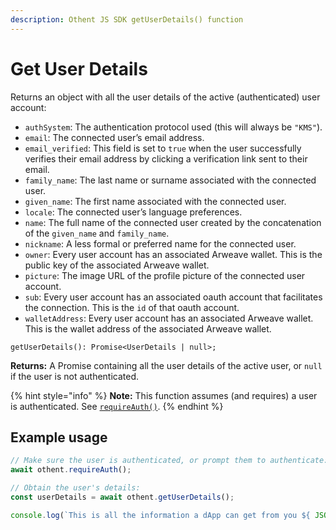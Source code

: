 ```yaml
---
description: Othent JS SDK getUserDetails() function
---
```


# Get User Details

Returns an object with all the user details of the active (authenticated) user account:

- `authSystem`: The authentication protocol used (this will always be `"KMS"`).
- `email`: The connected user’s email address.
- `email_verified`: This field is set to `true` when the user successfully verifies their email address by clicking a verification link sent to their email.
- `family_name`: The last name or surname associated with the connected user.
- `given_name`: The first name associated with the connected user.
- `locale`: The connected user’s language preferences.
- `name`: The full name of the connected user created by the concatenation of the `given_name` and `family_name`.
- `nickname`: A less formal or preferred name for the connected user.
- `owner`: Every user account has an associated Arweave wallet. This is the public key of the associated Arweave wallet.
- `picture`: The image URL of the profile picture of the connected user account.
- `sub`: Every user account has an associated oauth account that facilitates the connection. This is the `id` of that oauth account.
- `walletAddress`: Every user account has an associated Arweave wallet. This is the wallet address of the associated Arweave wallet.

```
getUserDetails(): Promise<UserDetails | null>;
```

**Returns:** A Promise containing all the user details of the active user, or `null` if the user is not authenticated.

{% hint style="info" %}
**Note:** This function assumes (and requires) a user is authenticated. See [`requireAuth()`](require-auth.md).
{% endhint %}

## Example usage

```ts
// Make sure the user is authenticated, or prompt them to authenticate:
await othent.requireAuth();

// Obtain the user's details:
const userDetails = await othent.getUserDetails();

console.log(`This is all the information a dApp can get from you ${ JSON.stringify(userDetails, null, '  ') }.`);
```
